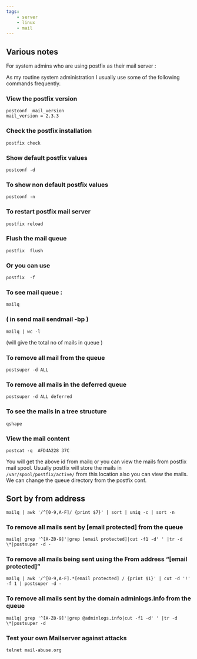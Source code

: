 ```yaml
---
tags:
    - server
    - linux
    - mail
---
```


## Various notes

For system admins who are using postfix as their mail server :

As my routine system administration I usually use some of the following commands frequently.

### View the postfix version

    postconf  mail_version
    mail_version = 2.3.3

### Check the postfix installation  

    postfix check

### Show default postfix values

    postconf -d

### To show non default postfix values

    postconf -n

### To restart postfix mail server  

    postfix reload

### Flush the mail queue

    postfix  flush

###  Or you can use

    postfix  -f

### To see mail queue :

    mailq

### ( in send mail sendmail -bp )

    mailq | wc -l

(will give the total no of mails in queue )

### To remove all mail from the queue

    postsuper -d ALL

### To remove all mails in the deferred queue

    postsuper -d ALL deferred

### To see the mails in a tree structure

    qshape

### View the mail content

    postcat -q  AFD4A228 37C

You will get the above id from mailq or you can view the mails from postfix mail spool.
Usually postfix will store the mails in `/var/spool/postfix/active/` from this location also you can view the mails.
We can change the queue directory from the postfix conf.

## Sort by from address

    mailq | awk '/^[0-9,A-F]/ {print $7}' | sort | uniq -c | sort -n
    
### To remove all mails sent by [email protected] from the queue

    mailq| grep '^[A-Z0-9]'|grep [email protected]|cut -f1 -d' ' |tr -d \*|postsuper -d -
### To remove all mails being sent using the From address “[email protected]”

    mailq | awk '/^[0-9,A-F].*[email protected] / {print $1}' | cut -d '!' -f 1 | postsuper -d -
    
### To remove all mails sent by the domain adminlogs.info from the queue

    mailq| grep '^[A-Z0-9]'|grep @adminlogs.info|cut -f1 -d' ' |tr -d \*|postsuper -d

### Test your own Mailserver against attacks

    telnet mail-abuse.org
